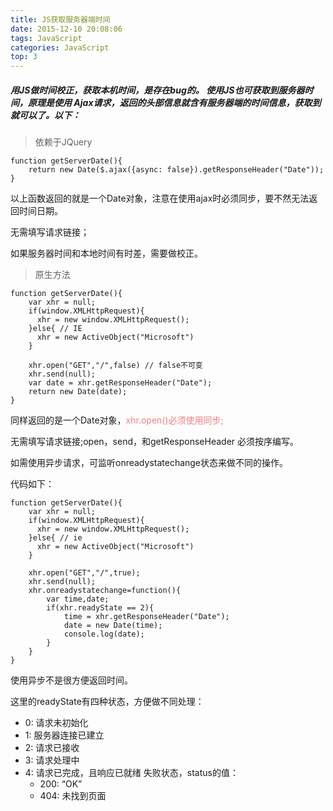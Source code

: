 ```yaml
---
title: JS获取服务器端时间
date: 2015-12-10 20:08:06
tags: JavaScript
categories: JavaScript
top: 3
---
```


##### 用JS做时间校正，获取本机时间，是存在bug的。 使用JS也可获取到服务器时间，原理是使用 Ajax请求，返回的头部信息就含有服务器端的时间信息，获取到就可以了。以下：

> 依赖于JQuery

```
function getServerDate(){
    return new Date($.ajax({async: false}).getResponseHeader("Date"));
}
```
<!-- more -->
以上函数返回的就是一个Date对象，注意在使用ajax时必须同步，要不然无法返回时间日期。

无需填写请求链接；

如果服务器时间和本地时间有时差，需要做校正。

> 原生方法

```
function getServerDate(){
    var xhr = null;
    if(window.XMLHttpRequest){
      xhr = new window.XMLHttpRequest();
    }else{ // IE
      xhr = new ActiveObject("Microsoft")
    }

    xhr.open("GET","/",false) // false不可变
    xhr.send(null);
    var date = xhr.getResponseHeader("Date");
    return new Date(date);
}
```
同样返回的是一个Date对象，<font color=#F08080>xhr.open()必须使用同步;</font>

无需填写请求链接;open，send，和getResponseHeader 必须按序编写。

如需使用异步请求，可监听onreadystatechange状态来做不同的操作。

代码如下：
```
function getServerDate(){
    var xhr = null;
    if(window.XMLHttpRequest){
      xhr = new window.XMLHttpRequest();
    }else{ // ie
      xhr = new ActiveObject("Microsoft")
    }

    xhr.open("GET","/",true);
    xhr.send(null);
    xhr.onreadystatechange=function(){
        var time,date;
        if(xhr.readyState == 2){
            time = xhr.getResponseHeader("Date");
            date = new Date(time);
            console.log(date);
        }
    }
}
```
使用异步不是很方便返回时间。

这里的readyState有四种状态，方便做不同处理：

- 0: 请求未初始化 
- 1: 服务器连接已建立
- 2: 请求已接收
- 3: 请求处理中 
- 4: 请求已完成，且响应已就绪 失败状态，status的值：
    - 200: “OK”
    - 404: 未找到页面